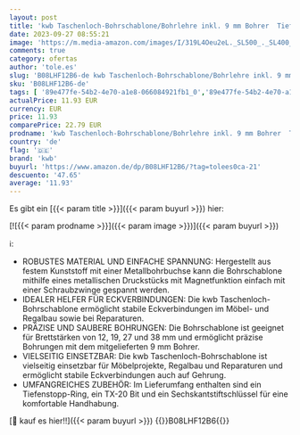 ```yaml
---
layout: post
title: 'kwb Taschenloch-Bohrschablone/Bohrlehre inkl. 9 mm Bohrer  Tiefenstop und TX-20 Bit 150 mm  122 - 38 brettstärken'
date: 2023-09-27 08:55:21
image: 'https://m.media-amazon.com/images/I/319L4Oeu2eL._SL500_._SL400_.jpg'
comments: true
category: ofertas
author: 'tole.es'
slug: 'B08LHF12B6-de kwb Taschenloch-Bohrschablone/Bohrlehre inkl. 9 mm Bohrer...'
sku: 'B08LHF12B6-de'
tags: [ '89e477fe-54b2-4e70-a1e8-066084921fb1_0','89e477fe-54b2-4e70-a1e8-066084921fb1_2901','89e477fe-54b2-4e70-a1e8-066084921fb1_5101','All Deals','Arborist Merchandising Root','Baumarkt','Bohr-Zubehör','Bohrständer','Elektro- & Handwerkzeuge','Power Tools Accessories','Self Service','Special Features Stores','Zubehör für Elektrowerkzeuge','kwb','🇩🇪', ]
actualPrice: 11.93 EUR
currency: EUR
price: 11.93
comparePrice: 22.79 EUR
prodname: 'kwb Taschenloch-Bohrschablone/Bohrlehre inkl. 9 mm Bohrer  Tiefenstop und TX-20 Bit 150 mm  122 - 38 brettstärken'
country: 'de'
flag: '🇩🇪'
brand: 'kwb'
buyurl: 'https://www.amazon.de/dp/B08LHF12B6/?tag=tolees0ca-21'
descuento: '47.65'
average: '11.93'
---
```


Es gibt ein [{{< param title >}}]({{< param buyurl >}}) hier:

[![{{< param prodname >}}]({{< param image >}})]({{< param buyurl >}})

ℹ️:

- ROBUSTES MATERIAL UND EINFACHE SPANNUNG: Hergestellt aus festem Kunststoff mit einer Metallbohrbuchse kann die Bohrschablone mithilfe eines metallischen Druckstücks mit Magnetfunktion einfach mit einer Schraubzwinge gespannt werden.
- IDEALER HELFER FÜR ECKVERBINDUNGEN: Die kwb Taschenloch-Bohrschablone ermöglicht stabile Eckverbindungen im Möbel- und Regalbau sowie bei Reparaturen.
- PRÄZISE UND SAUBERE BOHRUNGEN: Die Bohrschablone ist geeignet für Brettstärken von 12, 19, 27 und 38 mm und ermöglicht präzise Bohrungen mit dem mitgelieferten 9 mm Bohrer.
- VIELSEITIG EINSETZBAR: Die kwb Taschenloch-Bohrschablone ist vielseitig einsetzbar für Möbelprojekte, Regalbau und Reparaturen und ermöglicht stabile Eckverbindungen auch auf Gehrung.
- UMFANGREICHES ZUBEHÖR: Im Lieferumfang enthalten sind ein Tiefenstopp-Ring, ein TX-20 Bit und ein Sechskantstiftschlüssel für eine komfortable Handhabung.

[🛒 kauf es hier!!]({{< param buyurl >}})
{{<world>}}B08LHF12B6{{</world>}}
